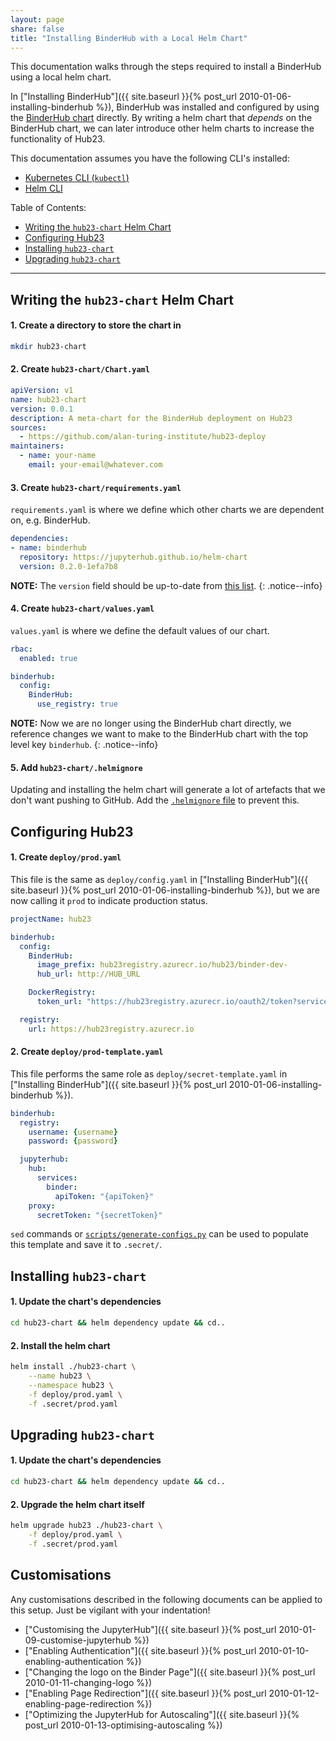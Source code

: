 ```yaml
---
layout: page
share: false
title: "Installing BinderHub with a Local Helm Chart"
---
```


This documentation walks through the steps required to install a BinderHub using a local helm chart.

In ["Installing BinderHub"]({{ site.baseurl }}{% post_url 2010-01-06-installing-binderhub %}), BinderHub was installed and configured by using the [BinderHub chart](https://jupyterhub.github.io/helm-chart/#development-releases-binderhub) directly.
By writing a helm chart that _depends_ on the BinderHub chart, we can later introduce other helm charts to increase the functionality of Hub23.

This documentation assumes you have the following CLI's installed:

- [Kubernetes CLI (`kubectl`)](https://kubernetes.io/docs/tasks/tools/install-kubectl/#install-kubectl)
- [Helm CLI](https://helm.sh/docs/using_helm/#installing-helm)

Table of Contents:

- [Writing the `hub23-chart` Helm Chart](#writing-the-hub23-chart-helm-chart)
- [Configuring Hub23](#configuring-hub23)
- [Installing `hub23-chart`](#installing-hub23-chart)
- [Upgrading `hub23-chart`](#upgrading-hub23-chart)

---

## Writing the `hub23-chart` Helm Chart

#### 1. Create a directory to store the chart in

```bash
mkdir hub23-chart
```

#### 2. Create `hub23-chart/Chart.yaml`

```yaml
apiVersion: v1
name: hub23-chart
version: 0.0.1
description: A meta-chart for the BinderHub deployment on Hub23
sources:
  - https://github.com/alan-turing-institute/hub23-deploy
maintainers:
  - name: your-name
    email: your-email@whatever.com
```

#### 3. Create `hub23-chart/requirements.yaml`

`requirements.yaml` is where we define which other charts we are dependent on, e.g. BinderHub.

```yaml
dependencies:
- name: binderhub
  repository: https://jupyterhub.github.io/helm-chart
  version: 0.2.0-1efa7b8
```

**NOTE:** The `version` field should be up-to-date from [this list](https://jupyterhub.github.io/helm-chart/#development-releases-binderhub).
{: .notice--info}

#### 4. Create `hub23-chart/values.yaml`

`values.yaml` is where we define the default values of our chart.

```yaml
rbac:
  enabled: true

binderhub:
  config:
    BinderHub:
      use_registry: true
```

**NOTE:** Now we are no longer using the BinderHub chart directly, we reference changes we want to make to the BinderHub chart with the top level key `binderhub`.
{: .notice--info}

#### 5. Add `hub23-chart/.helmignore`

Updating and installing the helm chart will generate a lot of artefacts that we don't want pushing to GitHub.
Add the [`.helmignore` file](https://github.com/helm/helm/blob/master/pkg/repo/repotest/testdata/examplechart/.helmignore) to prevent this.

## Configuring Hub23

#### 1. Create `deploy/prod.yaml`

This file is the same as `deploy/config.yaml` in ["Installing BinderHub"]({{ site.baseurl }}{% post_url 2010-01-06-installing-binderhub %}), but we are now calling it `prod` to indicate production status.

```yaml
projectName: hub23

binderhub:
  config:
    BinderHub:
      image_prefix: hub23registry.azurecr.io/hub23/binder-dev-
      hub_url: http://HUB_URL

    DockerRegistry:
      token_url: "https://hub23registry.azurecr.io/oauth2/token?service=hub23registry.azurecr.io"

  registry:
    url: https://hub23registry.azurecr.io
```

#### 2. Create `deploy/prod-template.yaml`

This file performs the same role as `deploy/secret-template.yaml` in ["Installing BinderHub"]({{ site.baseurl }}{% post_url 2010-01-06-installing-binderhub %}).

```yaml
binderhub:
  registry:
    username: {username}
    password: {password}

  jupyterhub:
    hub:
      services:
        binder:
          apiToken: "{apiToken}"
    proxy:
      secretToken: "{secretToken}"
```

`sed` commands or [`scripts/generate-configs.py`](https://github.com/alan-turing-institute/hub23-deploy/blob/master/scripts/generate-configs.py) can be used to populate this template and save it to `.secret/`.

## Installing `hub23-chart`

#### 1. Update the chart's dependencies

```bash
cd hub23-chart && helm dependency update && cd..
```

#### 2. Install the helm chart

```bash
helm install ./hub23-chart \
    --name hub23 \
    --namespace hub23 \
    -f deploy/prod.yaml \
    -f .secret/prod.yaml
```

## Upgrading `hub23-chart`

#### 1. Update the chart's dependencies

```bash
cd hub23-chart && helm dependency update && cd..
```

#### 2. Upgrade the helm chart itself

```bash
helm upgrade hub23 ./hub23-chart \
    -f deploy/prod.yaml \
    -f .secret/prod.yaml
```

## Customisations

Any customisations described in the following documents can be applied to this setup.
Just be vigilant with your indentation!

- ["Customising the JupyterHub"]({{ site.baseurl }}{% post_url 2010-01-09-customise-jupyterhub %})
- ["Enabling Authentication"]({{ site.baseurl }}{% post_url 2010-01-10-enabling-authentication %})
- ["Changing the logo on the Binder Page"]({{ site.baseurl }}{% post_url 2010-01-11-changing-logo %})
- ["Enabling Page Redirection"]({{ site.baseurl }}{% post_url 2010-01-12-enabling-page-redirection %})
- ["Optimizing the JupyterHub for Autoscaling"]({{ site.baseurl }}{% post_url 2010-01-13-optimising-autoscaling %})
